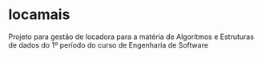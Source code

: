# locamais
Projeto para gestão de locadora para a matéria de Algoritmos e Estruturas de dados do 1º período do curso de Engenharia de Software
